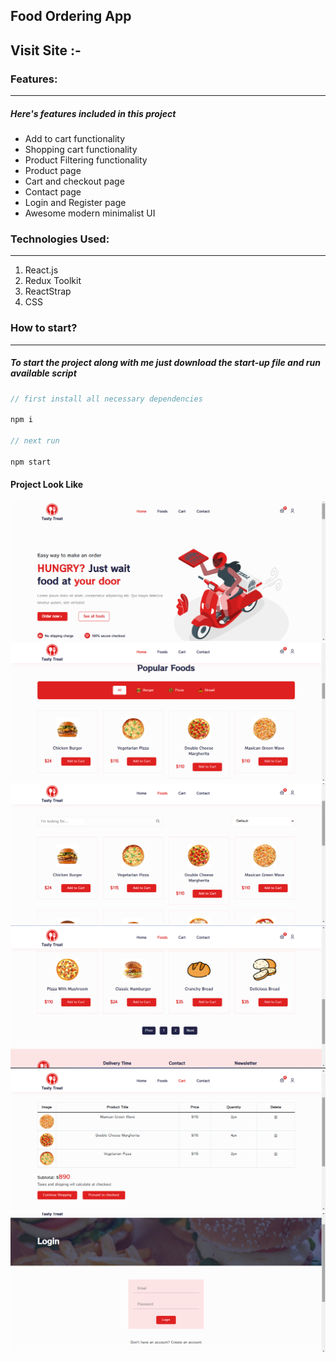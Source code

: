 ## Food Ordering App

## Visit Site :-

### Features:

---

##### Here's features included in this project

- Add to cart functionality
- Shopping cart functionality
- Product Filtering functionality
- Product page
- Cart and checkout page
- Contact page
- Login and Register page
- Awesome modern minimalist UI

### Technologies Used:

---

1. React.js
2. Redux Toolkit
3. ReactStrap
4. CSS

### How to start?

---

##### To start the project along with me just download the start-up file and run available script

```javascript
// first install all necessary dependencies

npm i

// next run

npm start

```
#### Project Look Like 
<img src="./public/Assets/Home.png"/>
<img src="./public/Assets/Popular.png"/>
<img src="./public/Assets/Foods.png"/>
<img src="./public/Assets/Foods2.png"/>
<img src="./public/Assets/Cart.png"/>
<img src="./public/Assets/Login.png"/>